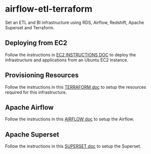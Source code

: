 # airflow-etl-terraform

Set an ETL and BI infrastructure using RDS, Airflow, Redshift, Apache Superset and Terraform.

## Deploying from EC2

Follow the instructions in [EC2 INSTRUCTIONS DOC](EC2_INSTRUCTIONS.md) to deploy the infrastructure and applications from an Ubuntu EC2 instance.

## Provisioning Resources

Follow the instructions in this [TERRAFORM doc](terraform/TERRAFORM.md) to setup the resources required for this infrastructure.

## Apache Airflow

Follow the instructions in this [AIRFLOW doc](airflow_application/AIRFLOW.md) to setup the Airflow.

## Apache Superset

Follow the instructions in this [SUPERSET doc](apache_superset/SUPERSET.md) to setup the Superset.
